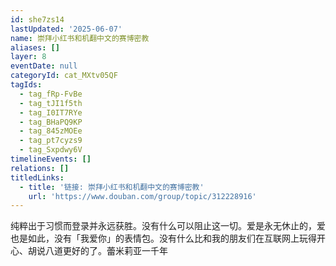 ```yaml
---
id: she7zs14
lastUpdated: '2025-06-07'
name: 崇拜小红书和机翻中文的赛博密教
aliases: []
layer: 8
eventDate: null
categoryId: cat_MXtv05QF
tagIds:
  - tag_fRp-FvBe
  - tag_tJI1f5th
  - tag_I0IT7RYe
  - tag_BHaPQ9KP
  - tag_845zMOEe
  - tag_pt7cyzs9
  - tag_Sxpdwy6V
timelineEvents: []
relations: []
titledLinks:
  - title: '链接: 崇拜小红书和机翻中文的赛博密教'
    url: 'https://www.douban.com/group/topic/312228916'
---
```

纯粹出于习惯而登录并永远获胜。没有什么可以阻止这一切。爱是永无休止的，爱也是如此，没有「我爱你」的表情包。没有什么比和我的朋友们在互联网上玩得开心、胡说八道更好的了。蕾米莉亚一千年
